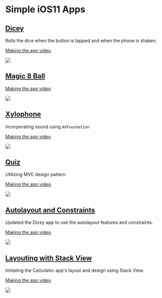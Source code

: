 # Simple iOS11 Apps

## [Dicey](https://github.com/islandjoe/ios11-apps/tree/dicey-app)

Rolls the dice when the button is tapped and when the phone is shaken.

[Making the app video](https://youtu.be/MqXCcnOHnRY)

![](assets/Dicey.gif)

## [Magic 8 Ball](https://github.com/islandjoe/ios11-apps/tree/magic-8-ball)

[Making the app video](https://youtu.be/1phjyRW3Qcg)

![](assets/Magic8Ball.gif)

## [Xylophone](https://github.com/islandjoe/ios11-apps/tree/xylophone)

Incorporating sound using `AVFoundation`

[Making the app video](https://youtu.be/_k6sUbOPFFo)

![](assets/Xylophone.gif)

## [Quiz](https://github.com/islandjoe/ios11-apps/tree/quiz-app)

Utilizing MVC design pattern

[Making the app video](https://youtu.be/vnWEosvyuXI)

![](assets/Quiz.gif)

## [Autolayout and Constraints](https://github.com/islandjoe/ios11-apps/tree/auto-layout)

Updated the Dicey app to use the autolayout features and constraints.

[Making the app video](https://youtu.be/Pv7F13pf3OE)

![](assets/Autolayout.gif)

## [Layouting with Stack View](https://github.com/islandjoe/ios11-apps/tree/stack-view)

Imitating the Calculator app's layout and design using Stack View.

[Making the app video](https://youtu.be/QsiZ-tH_fFE)

![](assets/StackView.gif)
